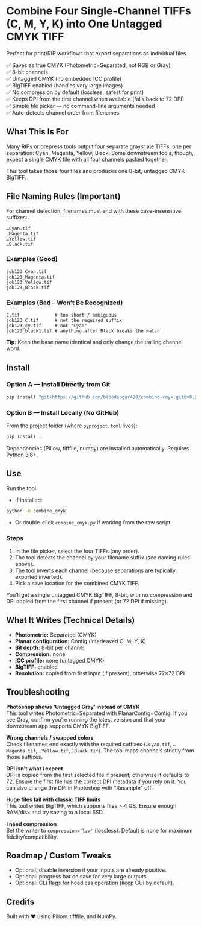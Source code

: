 # Combine Four Single-Channel TIFFs (C, M, Y, K) into One Untagged CMYK TIFF

Perfect for print/RIP workflows that export separations as individual files.

✅ Saves as true CMYK (Photometric=Separated, not RGB or Gray)  
✅ 8-bit channels  
✅ Untagged CMYK (no embedded ICC profile)  
✅ BigTIFF enabled (handles very large images)  
✅ No compression by default (lossless, safest for print)  
✅ Keeps DPI from the first channel when available (falls back to 72 DPI)  
✅ Simple file picker — no command-line arguments needed  
✅ Auto-detects channel order from filenames  

## What This Is For

Many RIPs or prepress tools output four separate grayscale TIFFs, one per separation: Cyan, Magenta, Yellow, Black. Some downstream tools, though, expect a single CMYK file with all four channels packed together.

This tool takes those four files and produces one 8-bit, untagged CMYK BigTIFF.

## File Naming Rules (Important)

For channel detection, filenames must end with these case-insensitive suffixes:

```
…Cyan.tif
…Magenta.tif
…Yellow.tif
…Black.tif
```

### Examples (Good)

```
job123_Cyan.tif
job123_Magenta.tif
job123_Yellow.tif
job123_Black.tif
```

### Examples (Bad – Won’t Be Recognized)

```
C.tif             # too short / ambiguous
job123_C.tif      # not the required suffix
job123_cy.tif     # not "Cyan"
job123_black1.tif # anything after Black breaks the match
```

**Tip:** Keep the base name identical and only change the trailing channel word.

## Install

### Option A — Install Directly from Git

```bash
pip install "git+https://github.com/bloodsugar420/combine-cmyk.git@v0.0.5"
```

### Option B — Install Locally (No GitHub)

From the project folder (where `pyproject.toml` lives):

```bash
pip install .
```

Dependencies (Pillow, tifffile, numpy) are installed automatically. Requires Python 3.8+.

## Use

Run the tool:

* If installed:

```bash
python -m combine_cmyk
```

* Or double-click `combine_cmyk.py` if working from the raw script.

### Steps

1. In the file picker, select the four TIFFs (any order).
2. The tool detects the channel by your filename suffix (see naming rules above).
3. The tool inverts each channel (because separations are typically exported inverted).
4. Pick a save location for the combined CMYK TIFF.

You’ll get a single untagged CMYK BigTIFF, 8-bit, with no compression and DPI copied from the first channel if present (or 72 DPI if missing).

## What It Writes (Technical Details)

* **Photometric:** Separated (CMYK)
* **Planar configuration:** Contig (interleaved C, M, Y, K)
* **Bit depth:** 8-bit per channel
* **Compression:** none
* **ICC profile:** none (untagged CMYK)
* **BigTIFF:** enabled
* **Resolution:** copied from first input (if present), otherwise 72×72 DPI

## Troubleshooting

**Photoshop shows ‘Untagged Gray’ instead of CMYK**  
This tool writes Photometric=Separated with PlanarConfig=Contig. If you see Gray, confirm you’re running the latest version and that your downstream app supports CMYK BigTIFF.

**Wrong channels / swapped colors**  
Check filenames end exactly with the required suffixes (`…Cyan.tif`, `…Magenta.tif`, `…Yellow.tif`, `…Black.tif`). The tool maps channels strictly from those suffixes.

**DPI isn’t what I expect**  
DPI is copied from the first selected file if present; otherwise it defaults to 72. Ensure the first file has the correct DPI metadata if you rely on it.
You can also change the DPI in Photoshop with "Resample" off

**Huge files fail with classic TIFF limits**  
This tool writes BigTIFF, which supports files > 4 GB. Ensure enough RAM/disk and try saving to a local SSD.

**I need compression**  
Set the writer to `compression='lzw'` (lossless). Default is none for maximum fidelity/compatibility.

## Roadmap / Custom Tweaks

* Optional: disable inversion if your inputs are already positive.
* Optional: progress bar on save for very large outputs.
* Optional: CLI flags for headless operation (keep GUI by default).

## Credits

Built with ❤️ using Pillow, tifffile, and NumPy.
